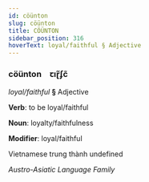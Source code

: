 ```yaml
---
id: cöünton
slug: cöünton
title: CÖÜNTON
sidebar_position: 316
hoverText: loyal/faithful § Adjective
---
```


### cöünton&emsp;<span kind="abugida">ꞇıɽ̃ʄc̃</span>

*loyal/faithful* **§** Adjective

**Verb**: to be loyal/faithful

**Noun**: loyalty/faithfulness

**Modifier**: loyal/faithful

Vietnamese trung thành undefined

*Austro-Asiatic Language Family*
